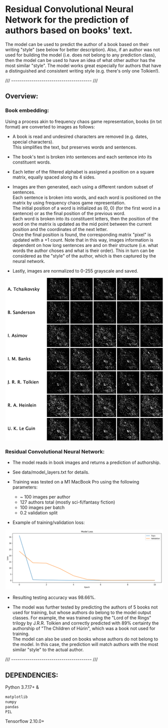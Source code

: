 # Residual Convolutional Neural Network for the prediction of authors based on books' text.

The model can be used to predict the author of a book based on their writing "style" (see below for better description).
Also, if an author was not used for building the model (i.e. does not belong to any prediction class), then the model can be used to have an idea of what other author has the most similar "style".
The model works great especially for authors that have a distinguished and consistent writing style (e.g. there's only one Tolkien!).

/// ---------------------------------------- ///

## Overview:

### Book embedding:

Using a process akin to frequency chaos game representation, books (in txt format) are converted to images as follows:

* A book is read and undesired characters are removed (e.g. dates, special characters).\
  This simplifies the text, but preserves words and sentences.

* The book's text is broken into sentences and each sentence into its constituent words.

* Each letter of the filtered alphabet is assigned a position on a square matrix, equally spaced along its 4 sides.

* Images are then generated, each using a different random subset of sentences.\
  Each sentence is broken into words, and each word is positioned on the matrix by using frequency chaos game representation.\
  The initial position of a word is initialized as (0, 0) (for the first word in a sentence) or as the final position of the previous word.\
  Each word is broken into its constituent letters, then the position of the word on the matrix is updated as the mid point between the current position and the coordinates of the next letter.\
  Once the final position is found, the corresponding matrix "pixel" is updated with a +1 count.
  Note that in this way, images information is dependent on how long sentences are and on their structure (i.e. what words the author choses and what is their order). This in turn can be considered as the "style" of the author, which is then captured by the neural network.

* Lastly, images are normalized to 0-255 grayscale and saved.

<p align="center">
  <img src="https://github.com/mmarchetti90/author_predictor/blob/main/data/book_images_example.png">
</p>

### Residual Convolutional Neural Network:

* The model reads in book images and returns a prediction of authorship.

* See data/model_layers.txt for details.

* Training was tested on a M1 MacBook Pro using the following parameters:
    * ~ 100 images per author
    * 127 authors total (mostly sci-fi/fantasy fiction)
    * 100 images per batch
    * 0.2 validation split

* Example of training/validation loss:

<p align="center">
  <img src="https://github.com/mmarchetti90/author_predictor/blob/main/data/model_loss.png">
</p>

* Resulting testing accuracy was 98.66%.

* The model was further tested by predicting the authors of 5 books not used for training, but whose authors do belong to the model output classes. For example, the was trained using the "Lord of the Rings" trilogy by J.R.R. Tolkien and correctly predicted with 89% certainty the authorship of "The Children of Húrin", which was a book not used for training.\
  The model can also be used on books whose authors do not belong to the model. In this case, the prediction will match authors with the most similar "style" to the actual author.

/// ---------------------------------------- ///

## DEPENDENCIES:

Python 3.7.17+ &

	matplotlib
	numpy
	pandas
	PIL

Tensorflow 2.10.0+
